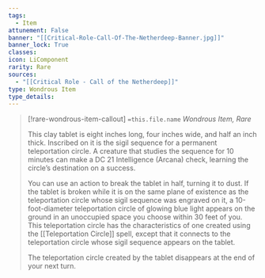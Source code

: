 ```yaml
---
tags:
  - Item
attunement: False
banner: "[[Critical-Role-Call-Of-The-Netherdeep-Banner.jpg]]"
banner_lock: True
classes:
icon: LiComponent
rarity: Rare
sources:
  - "[[Critical Role - Call of the Netherdeep]]"
type: Wondrous Item
type_details: 
---
```

>[!rare-wondrous-item-callout] `=this.file.name`
>*Wondrous Item, Rare*
>
>This clay tablet is eight inches long, four inches wide, and half an inch thick. Inscribed on it is the sigil sequence for a permanent teleportation circle. A creature that studies the sequence for 10 minutes can make a DC 21 Intelligence (Arcana) check, learning the circle’s destination on a success.
>
>You can use an action to break the tablet in half, turning it to dust. If the tablet is broken while it is on the same plane of existence as the teleportation circle whose sigil sequence was engraved on it, a 10-foot-diameter teleportation circle of glowing blue light appears on the ground in an unoccupied space you choose within 30 feet of you. This teleportation circle has the characteristics of one created using the [[Teleportation Circle]] spell, except that it connects to the teleportation circle whose sigil sequence appears on the tablet.
>
>The teleportation circle created by the tablet disappears at the end of your next turn.
>
>
